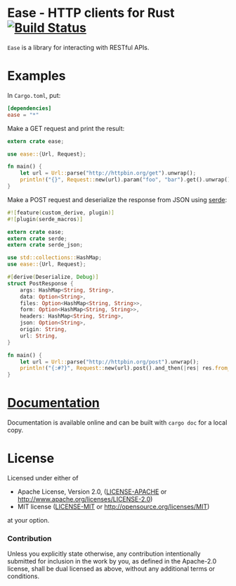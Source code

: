 Ease - HTTP clients for Rust [![Build Status](https://travis-ci.org/SimonPersson/ease.png?branch=master)](https://travis-ci.org/SimonPersson/ease)
=================================

`Ease` is a library for interacting with RESTful APIs.

Examples
========

In `Cargo.toml`, put:
```toml
[dependencies]
ease = "*"
```

Make a GET request and print the result:
```rust
extern crate ease;

use ease::{Url, Request};

fn main() {
    let url = Url::parse("http://httpbin.org/get").unwrap();
    println!("{}", Request::new(url).param("foo", "bar").get().unwrap().body);
}
```

Make a POST request and deserialize the response from JSON using
[serde](https://github.com/serde-rs/serde):
```rust
#![feature(custom_derive, plugin)]
#![plugin(serde_macros)]

extern crate ease;
extern crate serde;
extern crate serde_json;

use std::collections::HashMap;
use ease::{Url, Request};

#[derive(Deserialize, Debug)]
struct PostResponse {
    args: HashMap<String, String>,
    data: Option<String>,
    files: Option<HashMap<String, String>>,
    form: Option<HashMap<String, String>>,
    headers: HashMap<String, String>,
    json: Option<String>,
    origin: String,
    url: String,
}

fn main() {
    let url = Url::parse("http://httpbin.org/post").unwrap();
    println!("{:#?}", Request::new(url).post().and_then(|res| res.from_json::<PostResponse>()));
}
```

[Documentation](http://simonpersson.github.io/ease/)
====================================================

Documentation is available online and can be built with `cargo doc`
for a local copy.

License
=======

Licensed under either of

 * Apache License, Version 2.0, ([LICENSE-APACHE](LICENSE-APACHE) or http://www.apache.org/licenses/LICENSE-2.0)
 * MIT license ([LICENSE-MIT](LICENSE-MIT) or http://opensource.org/licenses/MIT)

at your option.

### Contribution

Unless you explicitly state otherwise, any contribution intentionally
submitted for inclusion in the work by you, as defined in the Apache-2.0
license, shall be dual licensed as above, without any additional terms or
conditions.

